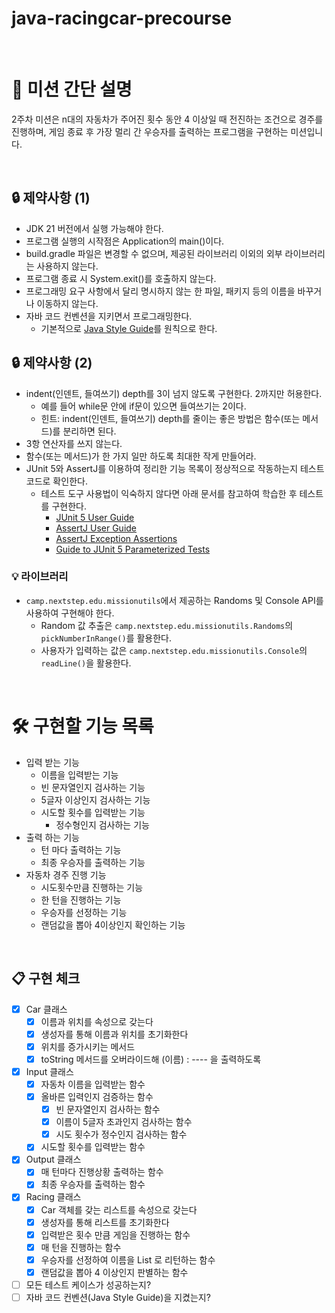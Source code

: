 # java-racingcar-precourse

<br>

# 🚀 미션 간단 설명
2주차 미션은 n대의 자동차가 주어진 횟수 동안 4 이상일 때 전진하는 조건으로 경주를 진행하며, 게임 종료 후 가장 멀리 간 우승자를 출력하는 프로그램을 구현하는 미션입니다.

<br>

## 🔒 제약사항 (1)
- JDK 21 버전에서 실행 가능해야 한다.
- 프로그램 실행의 시작점은 Application의 main()이다.
- build.gradle 파일은 변경할 수 없으며, 제공된 라이브러리 이외의 외부 라이브러리는 사용하지 않는다.
- 프로그램 종료 시 System.exit()를 호출하지 않는다.
- 프로그래밍 요구 사항에서 달리 명시하지 않는 한 파일, 패키지 등의 이름을 바꾸거나 이동하지 않는다.
- 자바 코드 컨벤션을 지키면서 프로그래밍한다.
    - 기본적으로 [Java Style Guide](https://github.com/woowacourse/woowacourse-docs/tree/main/styleguide/java)를 원칙으로 한다.

## 🔒 제약사항 (2)
- indent(인덴트, 들여쓰기) depth를 3이 넘지 않도록 구현한다. 2까지만 허용한다.
    - 예를 들어 while문 안에 if문이 있으면 들여쓰기는 2이다.
    - 힌트: indent(인덴트, 들여쓰기) depth를 줄이는 좋은 방법은 함수(또는 메서드)를 분리하면 된다.
- 3항 연산자를 쓰지 않는다.
- 함수(또는 메서드)가 한 가지 일만 하도록 최대한 작게 만들어라.
- JUnit 5와 AssertJ를 이용하여 정리한 기능 목록이 정상적으로 작동하는지 테스트 코드로 확인한다.
    - 테스트 도구 사용법이 익숙하지 않다면 아래 문서를 참고하여 학습한 후 테스트를 구현한다.
        - [JUnit 5 User Guide](https://junit.org/junit5/docs/current/user-guide/)
        - [AssertJ User Guide](https://assertj.github.io/doc/)
        - [AssertJ Exception Assertions](https://www.baeldung.com/assertj-exception-assertion)
        - [Guide to JUnit 5 Parameterized Tests](https://www.baeldung.com/parameterized-tests-junit-5)

### 💡 라이브러리
- `camp.nextstep.edu.missionutils`에서 제공하는 Randoms 및 Console API를 사용하여 구현해야 한다.
    - Random 값 추출은 `camp.nextstep.edu.missionutils.Randoms`의 `pickNumberInRange()`를 활용한다.
    - 사용자가 입력하는 값은 `camp.nextstep.edu.missionutils.Console`의 `readLine()`을 활용한다.
      
<br>

# 🛠 구현할 기능 목록
- 입력 받는 기능
  -  이름을 입력받는 기능
    - 빈 문자열인지 검사하는 기능
    - 5글자 이상인지 검사하는 기능
  - 시도할 횟수를 입력받는 기능
    - 정수형인지 검사하는 기능
- 출력 하는 기능
  - 턴 마다 출력하는 기능
  - 최종 우승자를 출력하는 기능
- 자동차 경주 진행 기능
  - 시도횟수만큼 진행하는 기능
  - 한 턴을 진행하는 기능
  - 우승자를 선정하는 기능
  - 랜덤값을 뽑아 4이상인지 확인하는 기능

<br>

## 📋 구현 체크
- [x] Car 클래스
  - [x] 이름과 위치를 속성으로 갖는다
  - [x] 생성자를 통해 이름과 위치를 초기화한다
  - [x] 위치를 증가시키는 메서드
  - [x] toString 메서드를 오버라이드해 (이름) : ---- 을 출력하도록
- [x] Input 클래스
  - [x] 자동차 이름을 입력받는 함수
  - [x] 올바른 입력인지 검증하는 함수
    - [x] 빈 문자열인지 검사하는 함수
    - [x] 이름이 5글자 초과인지 검사하는 함수
    - [x] 시도 횟수가 정수인지 검사하는 함수
  - [x] 시도할 횟수를 입력받는 함수
- [x] Output 클래스
  - [x] 매 턴마다 진행상황 출력하는 함수
  - [x] 최종 우승자를 출력하는 함수
- [x] Racing 클래스
  - [x] Car 객체를 갖는 리스트를 속성으로 갖는다
  - [x] 생성자를 통해 리스트를 초기화한다
  - [x] 입력받은 횟수 만큼 게임을 진행하는 함수
  - [x] 매 턴을 진행하는 함수
  - [x] 우승자를 선정하여 이름을 List 로 리턴하는 함수
  - [x] 랜덤값을 뽑아 4 이상인지 판별하는 함수
- [ ] 모든 테스트 케이스가 성공하는지?
- [ ] 자바 코드 컨벤션(Java Style Guide)을 지켰는지?
